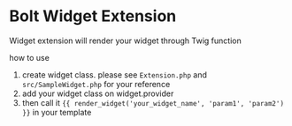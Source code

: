 Bolt Widget Extension 
=====================

Widget extension will render your widget through Twig function

how to use
 1. create widget class. please see `Extension.php` and `src/SampleWidget.php` for your reference
 2. add your widget class on widget.provider
 3. then call it `{{ render_widget('your_widget_name', 'param1', 'param2') }}` in your template

